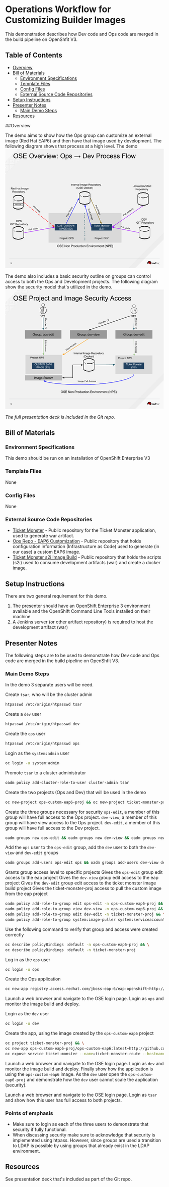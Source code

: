 # Operations Workflow for Customizing Builder Images #


This demonstration describes how Dev code and Ops code are merged in the build pipeline on OpenShfit V3.


## Table of Contents

* [Overview](#overview)
* [Bill of Materials](#bill-of-materials)
	* [Environment Specifications](#environment-specifications)
	* [Template Files](#template-files)
	* [Config Files](#config-files)
	* [External Source Code Repositories](#external-source-code-repositories)
* [Setup Instructions](#setup-instructions)
* [Presenter Notes](#presenter-notes)
	* [Main Demo Steps](#main-demo-steps)
* [Resources](#resources)



##Overview

The demo aims to show how the Ops group can customize an external image (Red Hat EAP6) and then have that image used by development.  The following diagram shows that process at a high level.  The demo 
![Demo Overview](images/demo-overview.png "Demo Overview")

The demo also includes a basic security outline on groups can control access to both the Ops and Development projects.  The following diagram show the security model that's utilized in the demo.  
![Security Overview](images/security-overview.png "Security Overview")

*The full presentation deck is included in the Git repo.* 


## Bill of Materials

### Environment Specifications

This demo should be run on an installation of OpenShift Enterprise V3

### Template Files

None

### Config Files

None

### External Source Code Repositories

* [Ticket Monster](https://github.com/jboss-developer/ticket-monster) -  Public repository for the Ticket Monster application, used to generate war artifact.  
* [Ops Repo - EAP6 Customization](https://github.com/rhtconsulting/ops-custom-eap6) -  Public repository that holds configuration information (Infrastructure as Code) used to generate (in our case) a custom EAP6 image.
* [Ticket Monster s2i Image Build](https://github.com/rhtconsulting/ticket-monster-ose-s2i-build) - Public repository that holds the scripts (s2i) used to consume development artifacts (war) and create a docker image.


## Setup Instructions

There are two general requirement for this demo.
1. The presenter should have an OpenShift Enterprise 3 environment available and the OpenShift Command Line Tools installed on their machine
2. A Jenkins server (or other artifact repository) is required to host the development artifact (war)

## Presenter Notes

The following steps are to be used to demonstrate how Dev code and Ops code are merged in the build pipeline on OpenShfit V3.


### Main Demo Steps

In the demo 3 separate users will be need.  

Create `tsar`, who will be the cluster admin
```bash
htpasswd /etc/origin/htpasswd tsar
```

Create a `dev` user
```bash
htpasswd /etc/origin/htpasswd dev
```

Create the `ops` user
```bash
htpasswd /etc/origin/htpasswd ops
```

Login as the `system:admin` user
```bash
oc login -u system:admin
```

Promote `tsar` to a cluster administrator
```bash
oadm policy add-cluster-role-to-user cluster-admin tsar
```

Create the two projects (Ops and Dev) that will be used in the demo
```bash
oc new-project ops-custom-eap6-proj && oc new-project ticket-monster-proj
```

Create the three groups necessary for security
`ops-edit`, a member of this group will have full access to the Ops project.
`dev-view`, a member of this group will have view access to the Ops project.
`dev-edit`, a member of this group will have full access to the Dev project.
```bash
oadm groups new ops-edit && oadm groups new dev-view && oadm groups new dev-edit
```

Add the `ops` user to the `ops-edit` group, add the `dev` user to both the `dev-view` and `dev-edit` groups
```bash
oadm groups add-users ops-edit ops && oadm groups add-users dev-view dev && oadm groups add-users dev-edit dev
```

Grants group access level to specific projects
Gives the `ops-edit` group edit access to the eap project
Gives the `dev-view` group edit access to the eap project
Gives the `dev-edit` group edit access to the ticket monster image build project
Gives the ticket-monster-proj access to pull the custom image from the eap project
```bash
oadm policy add-role-to-group edit ops-edit -n ops-custom-eap6-proj && \
oadm policy add-role-to-group view dev-view -n ops-custom-eap6-proj && \
oadm policy add-role-to-group edit dev-edit -n ticket-monster-proj && \
oadm policy add-role-to-group system:image-puller system:serviceaccounts:ticket-monster-proj -n ops-custom-eap6-proj
```

Use the following command to verify that group and access were created correctly
```bash
oc describe policyBindings :default -n ops-custom-eap6-proj && \
oc describe policyBindings :default -n ticket-monster-proj
```

Log in as the `ops` user
```bash
oc login -u ops
```

Create the Ops application
```bash
oc new-app registry.access.redhat.com/jboss-eap-6/eap-openshift~http://github.com/rhtconsulting/ops-custom-eap6.git --name=ops-custom-eap6
```

Launch a web browser and navigate to the OSE login page.  Login as `ops` and monitor the image build and deploy.  


Login as the `dev` user 
```bash
oc login -u dev
```

Create the app, using the image created by the `ops-custom-eap6` project
```bash
oc project ticket-monster-proj && \
oc new-app ops-custom-eap6-proj/ops-custom-eap6:latest~http://github.com/rhtconsulting/ticket-monster-build.git --name=ticket-monster && \
oc expose service ticket-monster --name=ticket-monster-route --hostname=ticket-monster.[Enter Hostname]
```


Launch a web browser and navigate to the OSE login page.  Login as `dev` and monitor the image build and deploy.  Finally show how the application is using the `ops-custom-eap6` image.
As the `dev` user open the `ops-custom-eap6-proj` and demonstrate how the `dev` user cannot scale the application (security).

Launch a web browser and navigate to the OSE login page.  Login as `tsar` and show how this user has full access to both projects.


### Points of emphasis

* Make sure to login as each of the three users to demonstrate that security if fully functional.
* When discussing security make sure to acknowledge that security is implemented using htpass.  However, since groups are used a transition to LDAP is possible by using groups that already exist in the LDAP environment.  


## Resources
See presentation deck that's included as part of the Git repo.